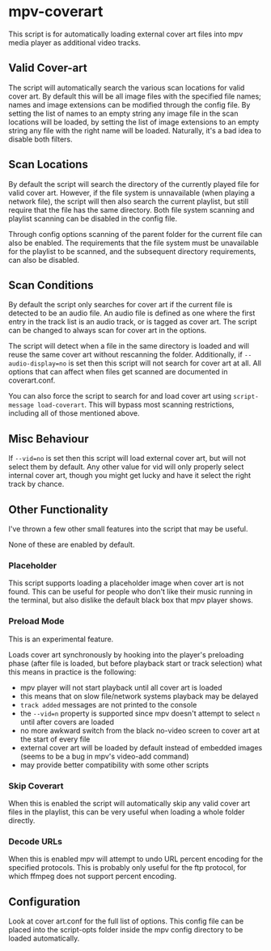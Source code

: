 # mpv-coverart

This script is for automatically loading external cover art files into mpv media player as additional video tracks.

## Valid Cover-art
The script will automatically search the various scan locations for valid cover art. By default this will be all image files with the specified file names; names and image extensions can be modified through the config file. By setting the list of names to an empty string any image file in the scan locations will be loaded, by setting the list of image extensions to an empty string any file with the right name will be loaded. Naturally, it's a bad idea to disable both filters.


## Scan Locations
By default the script will search the directory of the currently played file for valid cover art. However, if the file system is unnavailable (when playing a network file), the script will then also search the current playlist, but still require that the file has the same directory. Both file system scanning and playlist scanning can be disabled in the config file.

Through config options scanning of the parent folder for the current file can also be enabled. The requirements that the file system must be unavailable for the playlist to be scanned, and the subsequent directory requirements, can also be disabled.


## Scan Conditions
By default the script only searches for cover art if the current file is detected to be an audio file. An audio file is defined as one where the first entry in the track list is an audio track, or is tagged as cover art. The script can be changed to always scan for cover art in the options. 

The script will detect when a file in the same directory is loaded and will reuse the same cover art without rescanning the folder. Additionally, if `--audio-display=no` is set then this script will not search for cover art at all. All options that can affect when files get scanned are documented in coverart.conf.

You can also force the script to search for and load cover art using `script-message load-coverart`. This will bypass most scanning restrictions, including all of those mentioned above.

## Misc Behaviour
If `--vid=no` is set then this
script will load external cover art, but will not select them by default. Any other value for vid will only
properly select internal cover art, though you might get lucky and have it select the right track by chance.


## Other Functionality
I've thrown a few other small features into the script that may be useful.

None of these are enabled by default.

### Placeholder
This script supports loading a placeholder image when cover art is not found. This can be useful for people who don't like their music running in the terminal, but also dislike the default black box that mpv player shows.

### Preload Mode
This is an experimental feature.

Loads cover art synchronously by hooking into the player's preloading phase
(after file is loaded, but before playback start or track selection)
what this means in practice is the following:
* mpv player will not start playback until all cover art is loaded
* this means that on slow file/network systems playback may be delayed
* `track added` messages are not printed to the console
* the `--vid=n` property is supported since mpv doesn't attempt to select `n` until after covers are loaded
* no more awkward switch from the black no-video screen to cover art at the start of every file
* external cover art will be loaded by default instead of embedded images (seems to be a bug in mpv's video-add command)
* may provide better compatibility with some other scripts

### Skip Coverart
When this is enabled the script will automatically skip any valid cover art files in the playlist, this can be very useful when loading a whole folder directly.

### Decode URLs
When this is enabled mpv will attempt to undo URL percent encoding for the specified protocols. This is probably only useful for the ftp protocol, for which ffmpeg does not support percent encoding.

## Configuration
Look at cover art.conf for the full list of options. This config file can be placed into the script-opts folder inside the mpv config directory to be loaded automatically.
